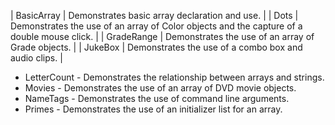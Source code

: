 | BasicArray | Demonstrates basic array declaration and use. |
| Dots | Demonstrates the use of an array of Color objects and the capture of a double mouse click. |
| GradeRange | Demonstrates the use of an array of Grade objects. |
| JukeBox | Demonstrates the use of a combo box and audio clips. |
- LetterCount - Demonstrates the relationship between arrays and strings.
- Movies - Demonstrates the use of an array of DVD movie objects.
- NameTags - Demonstrates the use of command line arguments.
- Primes - Demonstrates the use of an initializer list for an array.
